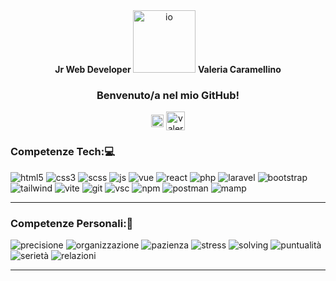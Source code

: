 <section align="center" >
  <span> <strong>Jr Web Developer </strong></span>
  <img alt="io" src="https://github.com/Valeria-Caramellino/Valeria-Caramellino/assets/124247489/f6770f13-4254-44e7-8433-b4ac6260ae2a"  width="100"/>
  <span> <strong>Valeria Caramellino</strong> </span>
  <h3>Benvenuto/a nel mio GitHub!</h2>
  <div align="center">
    <a href="https://www.linkedin.com/in/valeriacaramellino/" target="_blank">
      <img align="center" src="https://raw.githubusercontent.com/rahuldkjain/github-profile-readme-generator/master/src/images/icons/Social/linked-in-alt.svg" alt="valeria_in" height="20" width="20" /></a>
    <a href="https://portfolio-valeria-caramellino.netlify.app/home" target="_blank">
      <img align="center" src="https://github.com/Valeria-Caramellino/Valeria-Caramellino/assets/124247489/9ce408ad-330a-473a-9910-d958e22be588" alt="valeria_in" height="30" width="30" />
    </a>
    
  </div>
</section> 



<section align="">
    <h3>Competenze Tech:💻</h3>
    <img alt="html5" src="https://img.shields.io/badge/Html5-ffffff?style=plastic&logo=html5&logoColor=%23E34F26&labelColor=%23000000&color=%23E34F26" />
    <img alt="css3" src="https://img.shields.io/badge/Css3-ffffff?style=plastic&logo=css3&logoColor=%231572B6&labelColor=%23000000&color=%231572B6" />
    <img alt="scss" src="https://img.shields.io/badge/Scss-ffffff?style=plastic&logo=sass&logoColor=%23CC6699&labelColor=%23000000&color=%23CC6699" />
    <img alt="js" src="https://img.shields.io/badge/Javascript-ffffff?style=plastic&logo=javascript&logoColor=%23F7DF1E&labelColor=%23000000&color=%23F7DF1E" />
    <img alt="vue" src="https://img.shields.io/badge/Vue.js-ffffff?style=plastic&logo=vuedotjs&logoColor=%234FC08D&labelColor=%23000000&color=%234FC08D" />
    <img alt="react" src="https://img.shields.io/badge/React-ffffff?style=plastic&logo=react&logoColor=%2361DAFB&labelColor=%23000000&color=%2361DAFB" />
    <img alt="php" src="https://img.shields.io/badge/Php-ffffff?style=plastic&logo=php&logoColor=%23777BB4&labelColor=%23000000&color=%23777BB4" />
    <img alt="laravel" src="https://img.shields.io/badge/Laravel-ffffff?style=plastic&logo=laravel&logoColor=%23FF2D20&labelColor=%23000000&color=%23FF2D20" />
    <img alt="bootstrap" src="https://img.shields.io/badge/Bootstrap-ffffff?style=plastic&logo=bootstrap&logoColor=%237952B3&labelColor=%23000000&color=%237952B3" />
    <img alt="tailwind" src="https://img.shields.io/badge/Tailwind-ffffff?style=plastic&logo=tailwindcss&logoColor=%2306B6D4&labelColor=%23000000&color=%2306B6D4" />
    <img alt="vite" src="https://img.shields.io/badge/Vite-ffffff?style=plastic&logo=vite&logoColor=%23646CFF&labelColor=%23000000&color=%23646CFF" />
    <img alt="git" src="https://img.shields.io/badge/Git-ffffff?style=plastic&logo=git&logoColor=%23F05032&labelColor=%23000000&color=%23F05032" />
    <img alt="vsc" src="https://img.shields.io/badge/VisualStudioCode-ffffff?style=plastic&logo=visualstudiocode&logoColor=%23007ACC&labelColor=%23000000&color=%23007ACC" />
    <img alt="npm" src="https://img.shields.io/badge/Npm-ffffff?style=plastic&logo=npm&logoColor=%2302749C&labelColor=%23000000&color=%2302749C" />
    <img alt="postman" src="https://img.shields.io/badge/PostMan-ffffff?style=plastic&logo=postman&logoColor=%23FF6C37&labelColor=%23000000&color=%23FF6C37" />
    <img alt="mamp" src="https://img.shields.io/badge/Mamp-ffffff?style=plastic&logo=mamp&logoColor=%2302749C&labelColor=%23000000&color=%2302749C" />
</section>

<hr/>

<section align="">
  <h3>Competenze Personali:🧐</h3>
  <img alt="precisione" src="https://img.shields.io/badge/PRECISIONE-ffffff?style=plastic&color=%23ff70a6" />
  <img alt="organizzazione" src="https://img.shields.io/badge/CAPACITA'%20ORGANIZZATIVE-ffffff?style=plastic&color=%23d90429" />
  <img alt="pazienza" src="https://img.shields.io/badge/PAZIENZA-ffffff?style=plastic&color=%23ff9500" />
  <img alt="stress" src="https://img.shields.io/badge/GESTIONE%20DELLO%20STRESS-ffffff?style=plastic&color=%23ffdd00" />
  <img alt="solving" src="https://img.shields.io/badge/PROBLEM%20SOLVING-ffffff?style=plastic&color=%23226f54" />
  <img alt="puntualità" src="https://img.shields.io/badge/PUNTUALITA'-ffffff?style=plastic&color=%2374c69d" />
  <img alt="serietà" src="https://img.shields.io/badge/SERIETA'-ffffff?style=plastic&color=%23014f86" />
  <img alt="relazioni" src="https://img.shields.io/badge/CAPACITA'%20RELAZIONALI-ffffff?style=plastic&color=%237952B3" />
</section>
<hr/>

<!--
**Valeria-Caramellino/Valeria-Caramellino** is a ✨ _special_ ✨ repository because its `README.md` (this file) appears on your GitHub profile.

Here are some ideas to get you started:

- 🔭 I’m currently working on ...
- 🌱 I’m currently learning ...
- 👯 I’m looking to collaborate on ...
- 🤔 I’m looking for help with ...
- 💬 Ask me about ...
- 📫 How to reach me: ...
- 😄 Pronouns: ...
- ⚡ Fun fact: ...
-->
